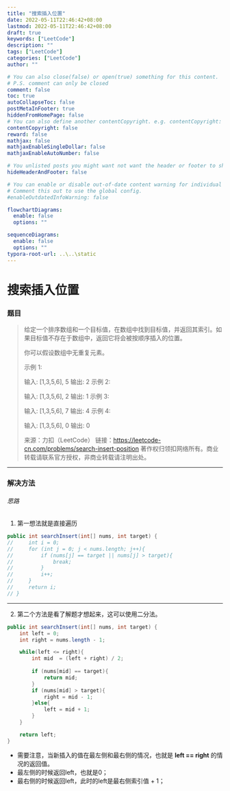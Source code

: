 ```yaml
---
title: "搜索插入位置"
date: 2022-05-11T22:46:42+08:00
lastmod: 2022-05-11T22:46:42+08:00
draft: true
keywords: ["LeetCode"]
description: ""
tags: ["LeetCode"]
categories: ["LeetCode"]
author: ""

# You can also close(false) or open(true) something for this content.
# P.S. comment can only be closed
comment: false
toc: true
autoCollapseToc: false
postMetaInFooter: true
hiddenFromHomePage: false
# You can also define another contentCopyright. e.g. contentCopyright: "This is another copyright."
contentCopyright: false
reward: false
mathjax: false
mathjaxEnableSingleDollar: false
mathjaxEnableAutoNumber: false

# You unlisted posts you might want not want the header or footer to show
hideHeaderAndFooter: false

# You can enable or disable out-of-date content warning for individual post.
# Comment this out to use the global config.
#enableOutdatedInfoWarning: false

flowchartDiagrams:
  enable: false
  options: ""

sequenceDiagrams: 
  enable: false
  options: ""
typora-root-url: ..\..\static
---
```


<!--more-->
# 搜索插入位置

### 题目

> 给定一个排序数组和一个目标值，在数组中找到目标值，并返回其索引。如果目标值不存在于数组中，返回它将会被按顺序插入的位置。
>
> 你可以假设数组中无重复元素。
>
> 示例 1:
>
> 输入: [1,3,5,6], 5
> 输出: 2
> 示例 2:
>
> 输入: [1,3,5,6], 2
> 输出: 1
> 示例 3:
>
> 输入: [1,3,5,6], 7
> 输出: 4
> 示例 4:
>
> 输入: [1,3,5,6], 0
> 输出: 0
>
> 来源：力扣（LeetCode）
> 链接：https://leetcode-cn.com/problems/search-insert-position
> 著作权归领扣网络所有。商业转载请联系官方授权，非商业转载请注明出处。

----

### 解决方法

###### 思路

1.  第一想法就是直接遍历
```java
public int searchInsert(int[] nums, int target) {
//     int i = 0;
//     for (int j = 0; j < nums.length; j++){
//         if (nums[j] == target || nums[j] > target){
//             break;
//         }
//         i++;
//     }
//     return i;
// }
```
---

2.   第二个方法是看了解题才想起来，这可以使用二分法。
```java
public int searchInsert(int[] nums, int target) {
	int left = 0;
	int right = nums.length - 1;

	while(left <= right){
		int mid  = (left + right) / 2;
		
		if (nums[mid] == target){
			return mid;
		}
		if (nums[mid] > target){
			right = mid - 1;
		}else{
			left = mid + 1;
		}
	}

	return left;
}
```

+ 需要注意，当新插入的值在最左侧和最右侧的情况，也就是 **left == right** 的情况的返回值。
+ 最左侧的时候返回left，也就是0；
+ 最右侧的时候返回left，此时的left是最右侧索引值 + 1；
